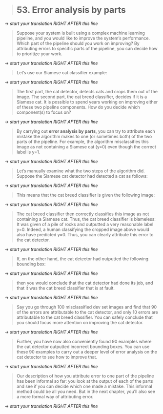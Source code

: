 > # 53. Error analysis by parts

-> _start your translation RIGHT AFTER this line_
> Suppose your system is built using a complex machine learning pipeline, and you would like to improve the system’s performance. Which part of the pipeline should you work on improving? By attributing errors to specific parts of the pipeline, you can decide how to prioritize your work.

-> _start your translation RIGHT AFTER this line_
> Let’s use our Siamese cat classifier example:

-> _start your translation RIGHT AFTER this line_

> The first part, the cat detector, detects cats and crops them out of the image. The second part, the cat breed classifier, decides if it is a Siamese cat. It is possible to spend years working on improving either of these two pipeline components. How do you decide which component(s) to focus on?

-> _start your translation RIGHT AFTER this line_
> By carrying out ​**error analysis by parts​**, you can try to attribute each mistake the algorithm makes to one (or sometimes both) of the two parts of the pipeline. For example, the algorithm misclassifies this image as not containing a Siamese cat (y=0) even though the correct label is y=1.

-> _start your translation RIGHT AFTER this line_

> Let’s manually examine what the two steps of the algorithm did. Suppose the Siamese cat detector had detected a cat as follows:

-> _start your translation RIGHT AFTER this line_

> This means that the cat breed classifier is given the following image:

-> _start your translation RIGHT AFTER this line_

> The cat breed classifier then correctly classifies this image as not containing a Siamese cat. Thus, the cat breed classifier is blameless: It was given of a pile of rocks and outputted a very reasonable label y=0. Indeed, a human classifying the cropped image above would also have predicted y=0. Thus, you can clearly attribute this error to the cat detector.

-> _start your translation RIGHT AFTER this line_
> If, on the other hand, the cat detector had outputted the following bounding box:

-> _start your translation RIGHT AFTER this line_

> then you would conclude that the cat detector had done its job, and that it was the cat breed classifier that is at fault.

-> _start your translation RIGHT AFTER this line_
> Say you go through 100 misclassified dev set images and find that 90 of the errors are attributable to the cat detector, and only 10 errors are attributable to the cat breed classifier. You can safely conclude that you should focus more attention on improving the cat detector.

-> _start your translation RIGHT AFTER this line_
> Further, you have now also conveniently found 90 examples where the cat detector outputted incorrect bounding boxes. You can use these 90 examples to carry out a deeper level of error analysis on the cat detector to see how to improve that.

-> _start your translation RIGHT AFTER this line_
> Our description of how you attribute error to one part of the pipeline has been informal so far: you look at the output of each of the parts and see if you can decide which one made a mistake. This informal method could be all you need. But in the next chapter, you’ll also see a more formal way of attributing error.

-> _start your translation RIGHT AFTER this line_